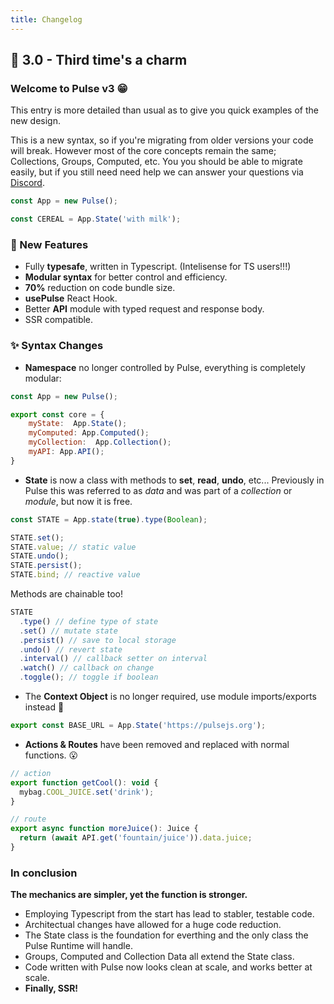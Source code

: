 ```yaml
---
title: Changelog
---
```


## :star2: 3.0 - Third time's a charm

### **Welcome to Pulse v3** :grin:

This entry is more detailed than usual as to give you quick examples of the new design.

This is a new syntax, so if you're migrating from older versions your code will break. However most of the core concepts remain the same; Collections, Groups, Computed, etc. You you should be able to migrate easily, but if you still need need help we can answer your questions via [Discord](https://discord.gg/2ranK7j).

```js
const App = new Pulse();

const CEREAL = App.State('with milk');
```

### :gem: New Features

- Fully **typesafe**, written in Typescript. (Intelisense for TS users!!!)
- **Modular syntax** for better control and efficiency.
- **70%** reduction on code bundle size.
- **usePulse** React Hook.
- Better **API** module with typed request and response body.
- SSR compatible.

### :sparkles: Syntax Changes

- **Namespace** no longer controlled by Pulse, everything is completely modular:

```js
const App = new Pulse();

export const core = {
    myState:  App.State();
    myComputed: App.Computed();
    myCollection:  App.Collection();
    myAPI: App.API();
}
```

- **State** is now a class with methods to **set**, **read**, **undo**, etc... Previously in Pulse this was referred to as _data_ and was part of a _collection_ or _module_, but now it is free.

```js
const STATE = App.state(true).type(Boolean);

STATE.set();
STATE.value; // static value
STATE.undo();
STATE.persist();
STATE.bind; // reactive value
```

Methods are chainable too!

```js
STATE
  .type() // define type of state
  .set() // mutate state
  .persist() // save to local storage
  .undo() // revert state
  .interval() // callback setter on interval
  .watch() // callback on change
  .toggle(); // toggle if boolean
```

- The **Context Object** is no longer required, use module imports/exports instead :tada:

```js
export const BASE_URL = App.State('https://pulsejs.org');
```

- **Actions & Routes** have been removed and replaced with normal functions. :open_mouth:

```js
// action
export function getCool(): void {
  mybag.COOL_JUICE.set('drink');
}

// route
export async function moreJuice(): Juice {
  return (await API.get('fountain/juice')).data.juice;
}
```

### In conclusion

**The mechanics are simpler, yet the function is stronger.**

- Employing Typescript from the start has lead to stabler, testable code.
- Architectual changes have allowed for a huge code reduction.
- The State class is the foundation for everthing and the only class the Pulse Runtime will handle.
- Groups, Computed and Collection Data all extend the State class.
- Code written with Pulse now looks clean at scale, and works better at scale.
- **Finally, SSR!**
